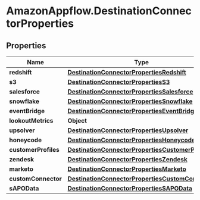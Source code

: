 # AmazonAppflow.DestinationConnectorProperties

## Properties

Name | Type | Description | Notes
------------ | ------------- | ------------- | -------------
**redshift** | [**DestinationConnectorPropertiesRedshift**](DestinationConnectorPropertiesRedshift.md) |  | [optional] 
**s3** | [**DestinationConnectorPropertiesS3**](DestinationConnectorPropertiesS3.md) |  | [optional] 
**salesforce** | [**DestinationConnectorPropertiesSalesforce**](DestinationConnectorPropertiesSalesforce.md) |  | [optional] 
**snowflake** | [**DestinationConnectorPropertiesSnowflake**](DestinationConnectorPropertiesSnowflake.md) |  | [optional] 
**eventBridge** | [**DestinationConnectorPropertiesEventBridge**](DestinationConnectorPropertiesEventBridge.md) |  | [optional] 
**lookoutMetrics** | **Object** |  | [optional] 
**upsolver** | [**DestinationConnectorPropertiesUpsolver**](DestinationConnectorPropertiesUpsolver.md) |  | [optional] 
**honeycode** | [**DestinationConnectorPropertiesHoneycode**](DestinationConnectorPropertiesHoneycode.md) |  | [optional] 
**customerProfiles** | [**DestinationConnectorPropertiesCustomerProfiles**](DestinationConnectorPropertiesCustomerProfiles.md) |  | [optional] 
**zendesk** | [**DestinationConnectorPropertiesZendesk**](DestinationConnectorPropertiesZendesk.md) |  | [optional] 
**marketo** | [**DestinationConnectorPropertiesMarketo**](DestinationConnectorPropertiesMarketo.md) |  | [optional] 
**customConnector** | [**DestinationConnectorPropertiesCustomConnector**](DestinationConnectorPropertiesCustomConnector.md) |  | [optional] 
**sAPOData** | [**DestinationConnectorPropertiesSAPOData**](DestinationConnectorPropertiesSAPOData.md) |  | [optional] 


